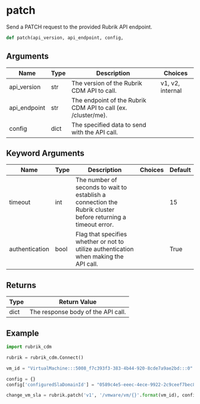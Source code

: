 # patch

Send a PATCH request to the provided Rubrik API endpoint.
```py
def patch(api_version, api_endpoint, config,
```

## Arguments
| Name        | Type | Description                                                                 | Choices |
|-------------|------|-----------------------------------------------------------------------------|---------|
| api_version  | str  | The version of the Rubrik CDM API to call.  |    v1, v2, internal     |
| api_endpoint  | str  | The endpoint of the Rubrik CDM API to call (ex. /cluster/me). |         |
| config  | dict  | The specified data to send with the API call. |         |
## Keyword Arguments
| Name        | Type | Description                                                                 | Choices | Default |
|-------------|------|-----------------------------------------------------------------------------|---------|---------|
| timeout  | int  | The number of seconds to wait to establish a connection the Rubrik cluster before returning a timeout error.  |         |    15     |
| authentication  | bool  | Flag that specifies whether or not to utilize authentication when making the API call.  |         |    True     |

## Returns
| Type | Return Value                                                                                   |
|------|-----------------------------------------------------------------------------------------------|
| dict  | The response body of the API call. |
## Example
```py
import rubrik_cdm

rubrik = rubrik_cdm.Connect()

vm_id = "VirtualMachine:::5008_f7c393f3-383-4b44-920-8cde7a9ae2bd:::0"

config = {}
config['configuredSlaDomainId'] = "0589c4e5-eeec-4ece-9922-2c9ceef7bec8"

change_vm_sla = rubrik.patch('v1', '/vmware/vm/{}'.format(vm_id), config)
```